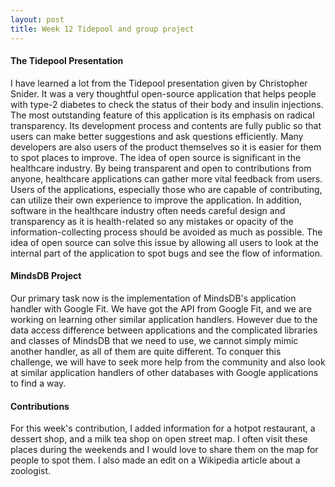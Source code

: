 ```yaml
---
layout: post
title: Week 12 Tidepool and group project
---
```

#### The Tidepool Presentation
I have learned a lot from the Tidepool presentation given by Christopher Snider. It was a very thoughtful open-source application that helps people with type-2 diabetes to check the status of their body and insulin injections. The most outstanding feature of this application is its emphasis on radical transparency. Its development process and contents are fully public so that users can make better suggestions and ask questions efficiently. Many developers are also users of the product themselves so it is easier for them to spot places to improve. <!--more-->The idea of open source is significant in the healthcare industry. By being transparent and open to contributions from anyone, healthcare applications can gather more vital feedback from users. Users of the applications, especially those who are capable of contributing, can utilize their own experience to improve the application. In addition, software in the healthcare industry often needs careful design and transparency as it is health-related so any mistakes or opacity of the information-collecting process should be avoided as much as possible. The idea of open source can solve this issue by allowing all users to look at the internal part of the application to spot bugs and see the flow of information.
#### MindsDB Project
Our primary task now is the implementation of MindsDB's application handler with Google Fit. We have got the API from Google Fit, and we are working on learning other similar application handlers. However due to the data access difference between applications and the complicated libraries and classes of MindsDB that we need to use, we cannot simply mimic another handler, as all of them are quite different. To conquer this challenge, we will have to seek more help from the community and also look at similar application handlers of other databases with Google applications to find a way.
#### Contributions
For this week's contribution, I added information for a hotpot restaurant, a dessert shop, and a milk tea shop on open street map. I often visit these places during the weekends and I would love to share them on the map for people to spot them. I also made an edit on a Wikipedia article about a zoologist.